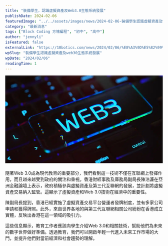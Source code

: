 ```yaml
---
title: "裝備學生，認識虛擬資產及Web3.0生態系統發展"
publishDate: 2024-02-06
featuredImage: "../../assets/images/news/2024-02-06-裝備學生認識虛擬資產及web30生態系統發展/image1.jpg"
category: "最新消息"
tags: ["Block Coding 方塊編程", "初中", "高中"]
author: "jennyli"
isFeatured: false
externalLink: "https://10botics.com/news/2024/02/06/%E8%A3%9D%E5%82%99%E5%AD%B8%E7%94%9F%E8%AA%8D%E8%AD%98%E8%99%9B%E6%93%AC%E8%B3%87%E7%94%A2%E5%8F%8Aweb3-0%E7%94%9F%E6%85%8B%E7%B3%BB%E7%B5%B1%E7%99%BC%E5%B1%95/"
wpSlug: "裝備學生認識虛擬資產及web30生態系統發展"
wpDate: "2024/02/06"
readingTime: 1
---
```


![讓學生認識Web3.0](../../assets/images/news/2024-02-06-裝備學生認識虛擬資產及web30生態系統發展/image2.jpg)

隨著Web 3.0成為現代教育的重要部分，我們看到這一技術不僅在互聯網上發揮作用，而且越來越受到政府的關注和重視。香港財經事務及庫務局副局長陳浩濂在亞洲金融論壇上表示，政府積極參與虛擬資產及第三代互聯網的發展，並計劃將虛擬資產交易納入監管。這顯示了虛擬資產和Web 3.0技術在經濟中的重要性。

陳副局長提到，香港已經實施了虛擬資產交易平台營運者發牌制度，並有多家公司申請和獲得牌照。此外，來自世界各地的與第三代互聯網相關公司紛紛在香港成立實體，反映出香港在這一領域的吸引力。

這些信息顯示，教育工作者應該向學生介紹Web 3.0和相關技術，幫助他們為未來的數字世界做好準備。透過教育，我們可以開啟年輕一代進入未來工作市場的大門，並提升他們對當前經濟和社會趨勢的理解。